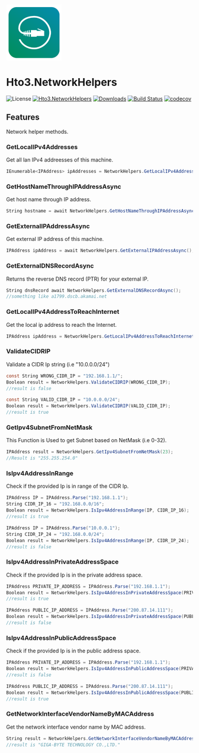<img alt="logo" width="150" height="150" src="nuget-logo.png">

Hto3.NetworkHelpers
========================================

![License](https://img.shields.io/github/license/HTO3/Hto3.NetworkHelpers)
[![Hto3.NetworkHelpers](https://img.shields.io/nuget/v/Hto3.NetworkHelpers.svg)](https://www.nuget.org/packages/Hto3.NetworkHelpers/)
[![Downloads](https://img.shields.io/nuget/dt/Hto3.NetworkHelpers)](https://www.nuget.org/packages/Hto3.NetworkHelpers/)
[![Build Status](https://travis-ci.org/HTO3/Hto3.NetworkHelpers.svg?branch=master)](https://travis-ci.org/HTO3/Hto3.NetworkHelpers)
[![codecov](https://codecov.io/gh/HTO3/Hto3.NetworkHelpers/branch/master/graph/badge.svg)](https://codecov.io/gh/HTO3/Hto3.NetworkHelpers)

Features
--------
Network helper methods.

### GetLocalIPv4Addresses

Get all lan IPv4 addreesses of this machine.

```csharp
IEnumerable<IPAddress> ipAddresses = NetworkHelpers.GetLocalIPv4Addresses();
```

### GetHostNameThroughIPAddressAsync

Get host name through IP address.

```csharp
String hostname = await NetworkHelpers.GetHostNameThroughIPAddressAsync("66.171.248.178");
```

### GetExternalIPAddressAsync

Get external IP address of this machine.

```csharp
IPAddress ipAddress = await NetworkHelpers.GetExternalIPAddressAsync();
```

### GetExternalDNSRecordAsync

Returns the reverse DNS record (PTR) for your external IP.

```csharp
String dnsRecord await NetworkHelpers.GetExternalDNSRecordAsync();
//something like a1799.dscb.akamai.net
```

### GetLocalIPv4AddressToReachInternet

Get the local ip address to reach the Internet.

```csharp
IPAddress ipAddress = NetworkHelpers.GetLocalIPv4AddressToReachInternet()
```

### ValidateCIDRIP

Validate a CIDR Ip string (i.e "10.0.0.0/24")

```csharp
const String WRONG_CIDR_IP = "192.168.1.1/";
Boolean result = NetworkHelpers.ValidateCIDRIP(WRONG_CIDR_IP);
//result is false
```
```csharp
const String VALID_CIDR_IP = "10.0.0.0/24";
Boolean result = NetworkHelpers.ValidateCIDRIP(VALID_CIDR_IP);
//result is true
```

### GetIpv4SubnetFromNetMask

This Function is Used to get Subnet based on NetMask (i.e 0-32).

```csharp
IPAddress result = NetworkHelpers.GetIpv4SubnetFromNetMask(23);
//Result is "255.255.254.0"
```

### IsIpv4AddressInRange

Check if the provided Ip is in range of the CIDR Ip.

```csharp
IPAddress IP = IPAddress.Parse("192.168.1.1");
String CIDR_IP_16 = "192.168.0.0/16";
Boolean result = NetworkHelpers.IsIpv4AddressInRange(IP, CIDR_IP_16);
//result is true
```
```csharp
IPAddress IP = IPAddress.Parse("10.0.0.1");
String CIDR_IP_24 = "192.168.0.0/24";
Boolean result = NetworkHelpers.IsIpv4AddressInRange(IP, CIDR_IP_24);
//result is false
```

### IsIpv4AddressInPrivateAddressSpace

Check if the provided Ip is in the private address space.

```csharp
IPAddress PRIVATE_IP_ADDRESS = IPAddress.Parse("192.168.1.1");
Boolean result = NetworkHelpers.IsIpv4AddressInPrivateAddressSpace(PRIVATE_IP_ADDRESS);
//result is true
```
```csharp
IPAddress PUBLIC_IP_ADDRESS = IPAddress.Parse("200.87.14.111");
Boolean result = NetworkHelpers.IsIpv4AddressInPrivateAddressSpace(PUBLIC_IP_ADDRESS);
//result is false
```

### IsIpv4AddressInPublicAddressSpace

Check if the provided Ip is in the public address space.

```csharp
IPAddress PRIVATE_IP_ADDRESS = IPAddress.Parse("192.168.1.1");
Boolean result = NetworkHelpers.IsIpv4AddressInPublicAddressSpace(PRIVATE_IP_ADDRESS);
//result is false
```
```csharp
IPAddress PUBLIC_IP_ADDRESS = IPAddress.Parse("200.87.14.111");
Boolean result = NetworkHelpers.IsIpv4AddressInPublicAddressSpace(PUBLIC_IP_ADDRESS);
//result is true
```

### GetNetworkInterfaceVendorNameByMACAddress

Get the network interface vendor name by MAC address.

```csharp
String result = NetworkHelpers.GetNetworkInterfaceVendorNameByMACAddress("40-8D-5C-4D-EC-A6");
//result is "GIGA-BYTE TECHNOLOGY CO.,LTD."
```